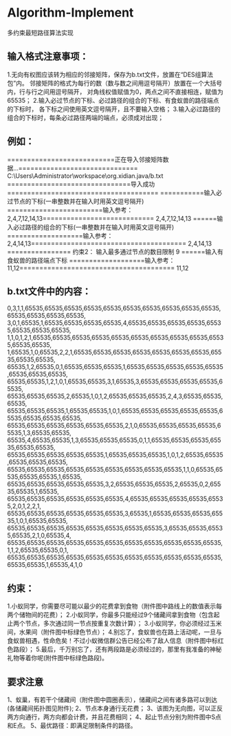 # Algorithm-Implement
多约束最短路径算法实现

## 输入格式注意事项：

1.无向有权图应该转为相应的邻接矩阵，保存为b.txt文件，放置在“DES组算法包”内。
邻接矩阵的格式为每行的数（数与数之间用逗号隔开）放置在一个大括号内，行与行之间用逗号隔开，
对角线权值赋值为0，两点之间不直接相连，赋值为65535；
2.输入必过节点的下标、必过路径的组合的下标、有食蚁兽的路径端点的下标时，
各下标之间使用英文逗号隔开，且不要输入空格；
3.输入必过路径的组合的下标时，每条必过路径两端的端点，必须成对出现；


## 例如：
===========================正在导入邻接矩阵数据...============================== 
C:\Users\Administrator\workspace\org.xidian.java/b.txt
===============================导入成功======================================
===========输入必过节点的下标(一串整数并在输入时用英文逗号隔开)
========================输入参考：2,4,7,12,14,13============================
2,4,7,12,14,13
======输入必过路径的组合的下标(一串整数并在输入时用英文逗号隔开)
===================输入参考：2,4,14,13=======================================
2,4,14,13
================ 约束2：  输入最多通过节点的数目限制
9
======输入有食蚁兽的路径端点下标
===================输入参考：11,12=======================================
11,12



## b.txt文件中的内容：
0,3,1,1,65535,65535,65535,65535,65535,65535,65535,65535,65535,65535,65535,65535,65535,65535,
3,0,1,65535,1,65535,65535,65535,65535,4,65535,65535,65535,65535,65535,65535,65535,65535,
1,1,0,1,2,1,65535,65535,65535,65535,65535,65535,65535,65535,65535,65535,65535,65535,
1,65535,1,0,65535,2,2,1,65535,65535,65535,65535,65535,65535,65535,65535,65535,65535,
65535,1,2,65535,0,1,65535,65535,65535,1,65535,65535,65535,65535,65535,65535,65535,65535,
65535,65535,1,2,1,0,1,65535,65535,3,1,65535,3,65535,65535,65535,65535,65535,
65535,65535,65535,2,65535,1,0,1,2,65535,65535,65535,2,4,3,65535,65535,65535,
65535,65535,65535,1,65535,65535,1,0,1,65535,65535,65535,65535,65535,65535,65535,65535,65535,
65535,65535,65535,65535,65535,65535,2,1,0,65535,65535,65535,65535,65535,1,3,65535,65535,
65535,4,65535,65535,1,3,65535,65535,65535,0,1,1,65535,65535,65535,65535,65535,65535,
65535,65535,65535,65535,65535,1,65535,65535,65535,1,0,1,2,65535,65535,65535,65535,65535,
65535,65535,65535,65535,65535,65535,65535,65535,65535,1,1,0,65535,65535,65535,65535,1,65535,
65535,65535,65535,65535,65535,3,2,65535,65535,65535,2,65535,0,2,65535,65535,1,65535,
65535,65535,65535,65535,65535,65535,4,65535,65535,65535,65535,65535,2,0,1,2,2,1,
65535,65535,65535,65535,65535,65535,3,65535,1,65535,65535,65535,65535,1,0,1,65535,65535,
65535,65535,65535,65535,65535,65535,65535,65535,3,65535,65535,65535,65535,2,1,0,65535,4,
65535,65535,65535,65535,65535,65535,65535,65535,65535,65535,65535,1,1,2,65535,65535,0,1,
65535,65535,65535,65535,65535,65535,65535,65535,65535,65535,65535,65535,65535,1,65535,4,1,0
## 约束：
1.小蚁同学，你需要尽可能以最少的花费拿到食物（附件图中路线上的数值表示每两个储物间的花费）；
2.小蚁同学，你最多只能经过9个储藏间拿到食物（包含起止两个节点，多次通过同一节点按重复次数计算）；
3.小蚁同学，你必须经过玉米间，水果间（附件图中标绿色节点）；
4.别忘了，食蚁兽也在路上活动呢，一旦与食蚁兽相遇，性命危矣！不过小蚁微信群公告已经公布了敌人信息（附件图中标红色路段）；
5.最后，千万别忘了，还有两段路是必须经过的，那里有我准备的神秘礼物等着你呢(附件图中标绿色路段)。

## 要求注意 
1、蚁巢，有若干个储藏间（附件图中圆圈表示），储藏间之间有诸多路可以到达(各储藏间拓扑图见附件);
2、节点本身通行无花费；
3、该图为无向图，可以正反两方向通行，两方向都会计费，并且花费相同；
4、起止节点分别为附件图中S点和E点。
5、最优路径：即满足限制条件的路径。
